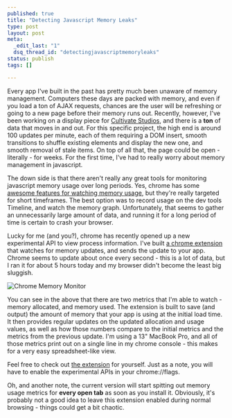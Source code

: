 ```yaml
---
published: true
title: "Detecting Javascript Memory Leaks"
type: post
layout: post
meta:
  _edit_last: "1"
  dsq_thread_id: "detectingjavascriptmemoryleaks"
status: publish
tags: []

---
```

Every app I've built in the past has pretty much been unaware of memory management.  Computers these days are packed with memory, and even if you load a ton of AJAX requests, chances are the user will be refreshing or going to a new page before their memory runs out.  Recently, however, I've been working on a display piece for [Cultivate Studios](https://www.cultivatestudios.com), and there is a **ton** of data that moves in and out.  For this specific project, the high end is around 100 updates per minute, each of them requiring a DOM insert, smooth transitions to shuffle existing elements and display the new one, and smooth removal of stale items.  On top of all that, the page could be open - literally - for weeks.  For the first time, I've had to really worry about memory management in javascript.

<!--more-->

The down side is that there aren't really any great tools for monitoring javascript memory usage over long periods.  Yes, chrome has some [awesome features for watching memory usage](https://blog.chromium.org/2011/05/chrome-developer-tools-put-javascript.html), but they're really targeted for short timeframes.  The best option was to record usage on the dev tools Timeline, and watch the memory graph.  Unfortunately, that seems to gather an unnecessarily large amount of data, and running it for a long period of time is certain to crash your browser.

Lucky for me (and you?), chrome has recently opened up a new experimental API to view process information.  I've built [a chrome extension](https://github.com/CultivateStudios/chrome-leak-finder) that watches for memory updates, and sends the update to your app.  Chrome seems to update about once every second - this is a lot of data, but I ran it for about 5 hours today and my browser didn't become the least big sluggish.

![Chrome Memory Monitor](/images/memory_watcher.png)

You can see in the above that there are two metrics that I'm able to watch - memory allocated, and memory used.  The extension is built to save (and output) the amount of memory that your app is using at the initial load time.  It then provides regular updates on the updated allocation and usage values, as well as how those numbers compare to the initial metrics and the metrics from the previous update.  I'm using a 13" MacBook Pro, and all of those metrics print out on a single line in my chrome console - this makes for a very easy spreadsheet-like view.

Feel free to check out [the extension](https://github.com/CultivateStudios/chrome-leak-finder) for yourself.  Just as a note, you will have to enable the experimental APIs in your chrome://flags.

Oh, and another note, the current version will start spitting out memory usage metrics for **every open tab** as soon as you install it.  Obviously, it's probably not a good idea to leave this extension enabled during normal browsing - things could get a bit chaotic.
